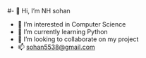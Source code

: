 #- 👋 Hi, I’m NH sohan
- 👀 I’m interested in Computer Science
- 🌱 I’m currently learning Python
- 💞️ I’m looking to collaborate on my project
- 📫 sohan5538@gmail.com

<!---
Nsohan/Nsohan is a ✨ special ✨ repository because its `README.md` (this file) appears on your GitHub profile.
You can click the Preview link to take a look at your changes.
--->
